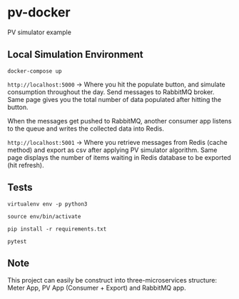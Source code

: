 # pv-docker
PV simulator example

## Local Simulation Environment

`docker-compose up`

`http://localhost:5000` -> Where you hit the populate button, and simulate consumption throughout the day. Send messages to RabbitMQ broker. Same page gives you the total number of data populated after hitting the button.

When the messages get pushed to RabbitMQ, another consumer app listens to the queue and writes the collected data into Redis.

`http://localhost:5001` -> Where you retrieve messages from Redis (cache method) and export as csv after applying PV simulator algorithm. Same page displays the number of items waiting in Redis database to be exported (hit refresh). 


## Tests

`virtualenv env -p python3`

`source env/bin/activate`

`pip install -r requirements.txt`

`pytest`


## Note

This project can easily be construct into three-microservices structure: Meter App, PV App (Consumer + Export) and RabbitMQ app.

